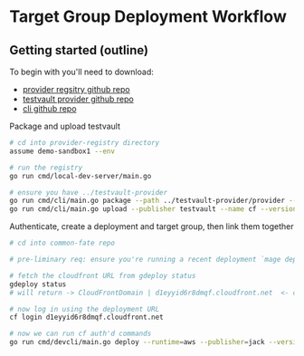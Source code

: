 

# Target Group Deployment Workflow

## Getting started (outline)

To begin with you'll need to download: 
- [provider regsitry github repo](https://github.com/common-fate/provider-registry)
- [testvault provider github repo](https://github.com/common-fate/testvault-provider)
- [cli github repo](https://github.com/common-fate/cli)

Package and upload testvault

```bash
# cd into provider-registry directory
assume demo-sandbox1 --env

# run the registry
go run cmd/local-dev-server/main.go

# ensure you have ../testvault-provider
go run cmd/cli/main.go package --path ../testvault-provider/provider --name cf --version v1.0.0 --publisher testvault
go run cmd/cli/main.go upload --publisher testvault --name cf --version v1.0.0                                      
```


Authenticate, create a deployment and target group, then link them together

```bash
# cd into common-fate repo

# pre-liminary req: ensure you're running a recent deployment `mage deploy:dev`

# fetch the cloudfront URL from gdeploy status 
gdeploy status 
# will return -> CloudFrontDomain | d1eyyid6r8dmqf.cloudfront.net  <- copy me            

# now log in using the deployment URL
cf login d1eyyid6r8dmqf.cloudfront.net

# now we can run cf auth'd commands
go run cmd/devcli/main.go deploy --runtime=aws --publisher=jack --version=v0.1.4 --name=testvault --accountId=012345678912 --aws-region=ap-southeast-2 --suffix=jacktest6

```